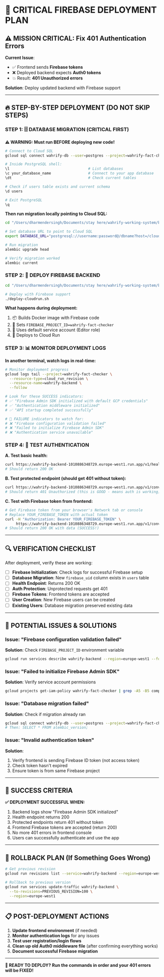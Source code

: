 # 🚨 CRITICAL FIREBASE DEPLOYMENT PLAN

## ⚠️ **MISSION CRITICAL: Fix 401 Authentication Errors**

**Current Issue**: 
- ✅ Frontend sends **Firebase tokens**
- ❌ Deployed backend expects **Auth0 tokens** 
- 💥 Result: **401 Unauthorized errors**

**Solution**: Deploy updated backend with Firebase support

---

## 🔥 **STEP-BY-STEP DEPLOYMENT (DO NOT SKIP STEPS)**

### **STEP 1: 🗄️ DATABASE MIGRATION (CRITICAL FIRST)**

**⚠️ WARNING: Must run BEFORE deploying new code!**

```bash
# Connect to Cloud SQL
gcloud sql connect wahrify-db --user=postgres --project=wahrify-fact-checker

# Inside PostgreSQL shell:
\l                                    # List databases
\c your_database_name                 # Connect to your app database
\dt                                   # Check current tables

# Check if users table exists and current schema
\d users

# Exit PostgreSQL
\q
```

**Then run migration locally pointing to Cloud SQL:**
```bash
cd "/Users/dharmendersingh/Documents/stay here/wahrify-working-system/backend-postgresql/"

# Set database URL to point to Cloud SQL
export DATABASE_URL="postgresql://username:password@/dbname?host=/cloudsql/wahrify-fact-checker:europe-west1:wahrify-db"

# Run migration
alembic upgrade head

# Verify migration worked
alembic current
```

### **STEP 2: 🚀 DEPLOY FIREBASE BACKEND**

```bash
cd "/Users/dharmendersingh/Documents/stay here/wahrify-working-system/backend-postgresql/"

# Deploy with Firebase support
./deploy-cloudrun.sh
```

**What happens during deployment:**
1. 📦 Builds Docker image with Firebase code
2. 🔧 Sets `FIREBASE_PROJECT_ID=wahrify-fact-checker`
3. 🔑 Uses default service account (Editor role)
4. 🚀 Deploys to Cloud Run

### **STEP 3: 📊 MONITOR DEPLOYMENT LOGS**

**In another terminal, watch logs in real-time:**
```bash
# Monitor deployment progress
gcloud logs tail --project=wahrify-fact-checker \
  --resource-type=cloud_run_revision \
  --resource-name=wahrify-backend \
  --follow

# Look for these SUCCESS indicators:
# ✅ "Firebase Admin SDK initialized with default GCP credentials"
# ✅ "Authentication middleware initialized"
# ✅ "API startup completed successfully"

# 🚨 FAILURE indicators to watch for:
# ❌ "Firebase configuration validation failed"
# ❌ "Failed to initialize Firebase Admin SDK"
# ❌ "Authentication service unavailable"
```

### **STEP 4: 🧪 TEST AUTHENTICATION**

**A. Test basic health:**
```bash
curl https://wahrify-backend-1010886348729.europe-west1.run.app/v1/health
# Should return 200 OK
```

**B. Test protected endpoint (should get 401 without token):**
```bash
curl https://wahrify-backend-1010886348729.europe-west1.run.app/v1/conversations/
# Should return 401 Unauthorized (this is GOOD - means auth is working)
```

**C. Test with Firebase token from frontend:**
```bash
# Get Firebase token from your browser's Network tab or console
# Replace YOUR_FIREBASE_TOKEN with actual token
curl -H "Authorization: Bearer YOUR_FIREBASE_TOKEN" \
     https://wahrify-backend-1010886348729.europe-west1.run.app/v1/conversations/
# Should return 200 OK with data (SUCCESS!)
```

---

## 🔍 **VERIFICATION CHECKLIST**

After deployment, verify these are working:

- [ ] **Firebase Initialization**: Check logs for successful Firebase setup
- [ ] **Database Migration**: New `firebase_uid` column exists in `users` table
- [ ] **Health Endpoint**: Returns 200 OK
- [ ] **Auth Protection**: Unprotected requests get 401
- [ ] **Firebase Tokens**: Frontend tokens are accepted
- [ ] **User Creation**: New Firebase users can be created
- [ ] **Existing Users**: Database migration preserved existing data

---

## 🚨 **POTENTIAL ISSUES & SOLUTIONS**

### **Issue: "Firebase configuration validation failed"**
**Solution**: Check `FIREBASE_PROJECT_ID` environment variable
```bash
gcloud run services describe wahrify-backend --region=europe-west1 --format="value(spec.template.spec.template.spec.containers[0].env[].value)"
```

### **Issue: "Failed to initialize Firebase Admin SDK"**
**Solution**: Verify service account permissions
```bash
gcloud projects get-iam-policy wahrify-fact-checker | grep -A5 -B5 compute@developer
```

### **Issue: "Database migration failed"**
**Solution**: Check if migration already ran
```bash
gcloud sql connect wahrify-db --user=postgres --project=wahrify-fact-checker
# Then: SELECT * FROM alembic_version;
```

### **Issue: "Invalid authentication token"**
**Solution**: 
1. Verify frontend is sending Firebase ID token (not access token)
2. Check token hasn't expired
3. Ensure token is from same Firebase project

---

## 🎯 **SUCCESS CRITERIA**

**✅ DEPLOYMENT SUCCESSFUL WHEN:**
1. Backend logs show "Firebase Admin SDK initialized"
2. Health endpoint returns 200
3. Protected endpoints return 401 without token
4. Frontend Firebase tokens are accepted (return 200)
5. No more 401 errors in frontend console
6. Users can successfully authenticate and use the app

---

## 🔄 **ROLLBACK PLAN (If Something Goes Wrong)**

```bash
# Get previous revision
gcloud run revisions list --service=wahrify-backend --region=europe-west1

# Rollback to previous version
gcloud run services update-traffic wahrify-backend \
  --to-revisions=PREVIOUS_REVISION=100 \
  --region=europe-west1
```

---

## 📋 **POST-DEPLOYMENT ACTIONS**

1. **Update frontend environment** (if needed)
2. **Monitor authentication logs** for any issues
3. **Test user registration/login flows**
4. **Clean up old Auth0 middleware file** (after confirming everything works)
5. **Document successful Firebase migration**

---

**🚀 READY TO DEPLOY? Run the commands in order and your 401 errors will be FIXED!**